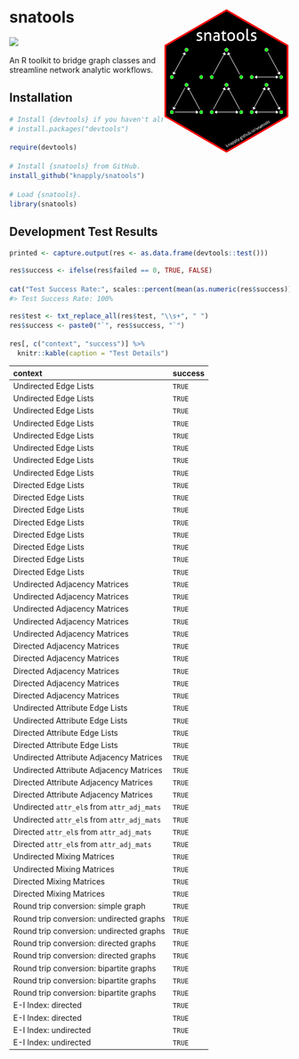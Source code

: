 
<!-- README.Rmd generates README.md. -->
snatools <a href="man/figures/logo.png"> <img src="man/figures/logo.png" align="right" height="45%" width="45%" href="man/figures/logo.png"/> </a>
==================================================================================================================================================

[![](https://img.shields.io/badge/devel%20version-0.0.0.9-red.svg)](https://github.com/knapply/snatools)

An R toolkit to bridge graph classes and streamline network analytic workflows.

Installation
------------

``` r
# Install {devtools} if you haven't already.
# install.packages("devtools")

require(devtools)

# Install {snatools} from GitHub.
install_github("knapply/snatools")

# Load {snatools}.
library(snatools)
```

Development Test Results
------------------------

``` r
printed <- capture.output(res <- as.data.frame(devtools::test()))
```

``` r
res$success <- ifelse(res$failed == 0, TRUE, FALSE)

cat("Test Success Rate:", scales::percent(mean(as.numeric(res$success))))
#> Test Success Rate: 100%
```

``` r
res$test <- txt_replace_all(res$test, "\\s+", " ")
res$success <- paste0("`", res$success, "`")

res[, c("context", "success")] %>% 
  knitr::kable(caption = "Test Details")
```

| context                                    | success |
|:-------------------------------------------|:--------|
| Undirected Edge Lists                      | `TRUE`  |
| Undirected Edge Lists                      | `TRUE`  |
| Undirected Edge Lists                      | `TRUE`  |
| Undirected Edge Lists                      | `TRUE`  |
| Undirected Edge Lists                      | `TRUE`  |
| Undirected Edge Lists                      | `TRUE`  |
| Undirected Edge Lists                      | `TRUE`  |
| Undirected Edge Lists                      | `TRUE`  |
| Directed Edge Lists                        | `TRUE`  |
| Directed Edge Lists                        | `TRUE`  |
| Directed Edge Lists                        | `TRUE`  |
| Directed Edge Lists                        | `TRUE`  |
| Directed Edge Lists                        | `TRUE`  |
| Directed Edge Lists                        | `TRUE`  |
| Directed Edge Lists                        | `TRUE`  |
| Directed Edge Lists                        | `TRUE`  |
| Undirected Adjacency Matrices              | `TRUE`  |
| Undirected Adjacency Matrices              | `TRUE`  |
| Undirected Adjacency Matrices              | `TRUE`  |
| Undirected Adjacency Matrices              | `TRUE`  |
| Undirected Adjacency Matrices              | `TRUE`  |
| Directed Adjacency Matrices                | `TRUE`  |
| Directed Adjacency Matrices                | `TRUE`  |
| Directed Adjacency Matrices                | `TRUE`  |
| Directed Adjacency Matrices                | `TRUE`  |
| Directed Adjacency Matrices                | `TRUE`  |
| Undirected Attribute Edge Lists            | `TRUE`  |
| Undirected Attribute Edge Lists            | `TRUE`  |
| Directed Attribute Edge Lists              | `TRUE`  |
| Directed Attribute Edge Lists              | `TRUE`  |
| Undirected Attribute Adjacency Matrices    | `TRUE`  |
| Undirected Attribute Adjacency Matrices    | `TRUE`  |
| Directed Attribute Adjacency Matrices      | `TRUE`  |
| Directed Attribute Adjacency Matrices      | `TRUE`  |
| Undirected `attr_el`s from `attr_adj_mats` | `TRUE`  |
| Undirected `attr_el`s from `attr_adj_mats` | `TRUE`  |
| Directed `attr_el`s from `attr_adj_mats`   | `TRUE`  |
| Directed `attr_el`s from `attr_adj_mats`   | `TRUE`  |
| Undirected Mixing Matrices                 | `TRUE`  |
| Undirected Mixing Matrices                 | `TRUE`  |
| Directed Mixing Matrices                   | `TRUE`  |
| Directed Mixing Matrices                   | `TRUE`  |
| Round trip conversion: simple graph        | `TRUE`  |
| Round trip conversion: undirected graphs   | `TRUE`  |
| Round trip conversion: undirected graphs   | `TRUE`  |
| Round trip conversion: directed graphs     | `TRUE`  |
| Round trip conversion: directed graphs     | `TRUE`  |
| Round trip conversion: bipartite graphs    | `TRUE`  |
| Round trip conversion: bipartite graphs    | `TRUE`  |
| Round trip conversion: bipartite graphs    | `TRUE`  |
| E-I Index: directed                        | `TRUE`  |
| E-I Index: directed                        | `TRUE`  |
| E-I Index: undirected                      | `TRUE`  |
| E-I Index: undirected                      | `TRUE`  |
